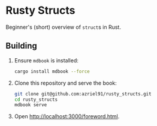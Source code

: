 # Rusty Structs

Beginner's (short) overview of `struct`s in Rust.

## Building

1. Ensure `mdbook` is installed:

    ```bash
    cargo install mdbook --force
    ```

2. Clone this repository and serve the book:

    ```bash
    git clone git@github.com:azriel91/rusty_structs.git
    cd rusty_structs
    mdbook serve
    ```

3. Open <http://localhost:3000/foreword.html>.
